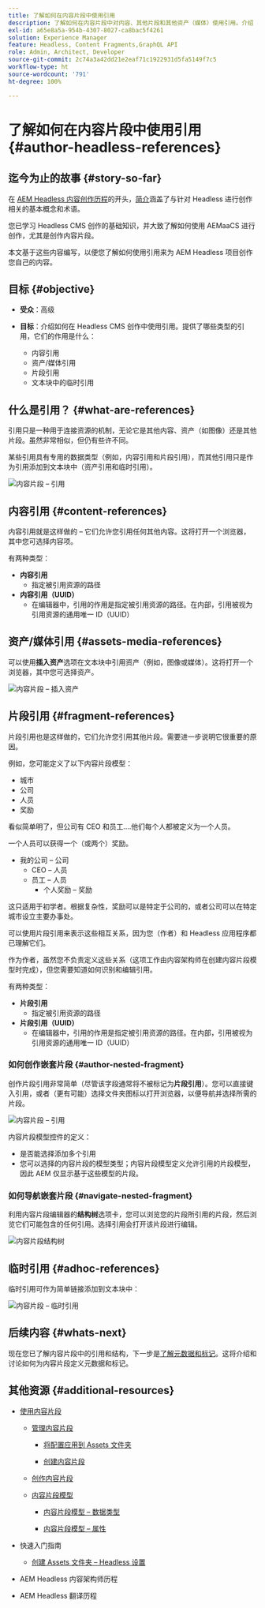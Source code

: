 ```yaml
---
title: 了解如何在内容片段中使用引用
description: 了解如何在内容片段中对内容、其他片段和其他资产（媒体）使用引用。介绍 Headless CMS 创作的嵌套片段的必要性和机制。
exl-id: a65e8a5a-954b-4307-8027-ca8bac5f4261
solution: Experience Manager
feature: Headless, Content Fragments,GraphQL API
role: Admin, Architect, Developer
source-git-commit: 2c74a3a42dd21e2eaf71c1922931d5fa5149f7c5
workflow-type: ht
source-wordcount: '791'
ht-degree: 100%

---
```


# 了解如何在内容片段中使用引用 {#author-headless-references}

## 迄今为止的故事 {#story-so-far}

在 [AEM Headless 内容创作历程](overview.md)的开头，[简介](introduction.md)涵盖了与针对 Headless 进行创作相关的基本概念和术语。

您已学习 Headless CMS 创作的基础知识，并大致了解如何使用 AEMaaCS 进行创作，尤其是创作内容片段。

本文基于这些内容编写，以便您了解如何使用引用来为 AEM Headless 项目创作您自己的内容。

## 目标 {#objective}

* **受众**：高级
* **目标**：介绍如何在 Headless CMS 创作中使用引用。提供了哪些类型的引用，它们的作用是什么：

   * 内容引用
   * 资产/媒体引用
   * 片段引用
   * 文本块中的临时引用

## 什么是引用？ {#what-are-references}

引用只是一种用于连接资源的机制，无论它是其他内容、资产（如图像）还是其他片段。虽然非常相似，但仍有些许不同。

某些引用具有专用的数据类型（例如，内容引用和片段引用），而其他引用只是作为引用添加到文本块中（资产引用和临时引用）。

![内容片段 – 引用](/help/sites-cloud/administering/content-fragments/assets/cf-authoring-overview.png)

## 内容引用 {#content-references}

内容引用就是这样做的 – 它们允许您引用任何其他内容。这将打开一个浏览器，其中您可选择内容项。

有两种类型：

* **内容引用**
   * 指定被引用资源的路径
* **内容引用（UUID）**
   * 在编辑器中，引用的作用是指定被引用资源的路径。在内部，引用被视为引用资源的通用唯一 ID（UUID）

## 资产/媒体引用 {#assets-media-references}

可以使用&#x200B;**插入资产**&#x200B;选项在文本块中引用资产（例如，图像或媒体）。这将打开一个浏览器，其中您可选择资产。

![内容片段 – 插入资产](/help/journey-headless/author/assets/headless-journey-author-references-02.png)

## 片段引用 {#fragment-references}

片段引用也是这样做的，它们允许您引用其他片段。需要进一步说明它很重要的原因。

例如，您可能定义了以下内容片段模型：

* 城市
* 公司
* 人员
* 奖励

看似简单明了，但公司有 CEO 和员工....他们每个人都被定义为一个人员。

一个人员可以获得一个（或两个）奖励。

* 我的公司 – 公司
   * CEO – 人员
   * 员工 – 人员
      * 个人奖励 – 奖励

这只适用于初学者。根据复杂性，奖励可以是特定于公司的，或者公司可以在特定城市设立主要办事处。

可以使用片段引用来表示这些相互关系，因为您（作者）和 Headless 应用程序都已理解它们。

作为作者，虽然您不负责定义这些关系（这项工作由内容架构师在创建内容片段模型时完成），但您需要知道如何识别和编辑引用。

有两种类型：

* **片段引用**
   * 指定被引用资源的路径
* **片段引用（UUID）**
   * 在编辑器中，引用的作用是指定被引用资源的路径。在内部，引用被视为引用资源的通用唯一 ID（UUID）

<!--
![Content Modeling with Content Fragments](/help/journey-headless/developer/assets/headless-modeling-01.png "Content Modeling with Content Fragments")
-->

### 如何创作嵌套片段 {#author-nested-fragment}

创作片段引用非常简单（尽管该字段通常将不被标记为&#x200B;**片段引用**）。您可以直接键入引用，或者（更有可能）选择文件夹图标以打开浏览器，以便导航并选择所需的片段。

![内容片段 – 引用](/help/journey-headless/author/assets/headless-journey-author-references-03.png)

内容片段模型控件的定义：

* 是否能选择添加多个引用
* 您可以选择的内容片段的模型类型；内容片段模型定义允许引用的片段模型，因此 AEM 仅显示基于这些模型的片段。

### 如何导航嵌套片段 {#navigate-nested-fragment}

利用内容片段编辑器的&#x200B;**结构树**&#x200B;选项卡，您可以浏览您的片段所引用的片段，然后浏览它们可能包含的任何引用。选择引用会打开该片段进行编辑。

![内容片段结构树](/help/sites-cloud/administering/content-fragments/assets/cf-authoring-structure-tree.png)

## 临时引用 {#adhoc-references}

临时引用可作为简单链接添加到文本块中：

![内容片段 – 临时引用](/help/journey-headless/author/assets/headless-journey-author-references-04.png)

## 后续内容 {#whats-next}

现在您已了解内容片段中的引用和结构，下一步是[了解元数据和标记](metadata-tagging.md)。这将介绍和讨论如何为内容片段定义元数据和标记。

## 其他资源 {#additional-resources}

* [使用内容片段](/help/sites-cloud/administering/content-fragments/overview.md)

   * [管理内容片段](/help/sites-cloud/administering/content-fragments/managing.md)

      * [将配置应用到 Assets 文件夹](/help/sites-cloud/administering/content-fragments/setup.md#apply-the-configuration-to-your-folder)

      * [创建内容片段](/help/sites-cloud/administering/content-fragments/managing.md#creating-a-content-fragment)

   * [创作内容片段](/help/sites-cloud/administering/content-fragments/authoring.md)

   * [内容片段模型](/help/sites-cloud/administering/content-fragments/managing-content-fragment-models.md)

      * [内容片段模型 – 数据类型](/help/sites-cloud/administering/content-fragments/content-fragment-models.md#data-types)

      * [内容片段模型 – 属性](/help/sites-cloud/administering/content-fragments/content-fragment-models.md#properties)

* 快速入门指南
   * [创建 Assets 文件夹 – Headless 设置](/help/headless/setup/create-assets-folder.md)

* AEM Headless 内容架构师历程

* AEM Headless 翻译历程
